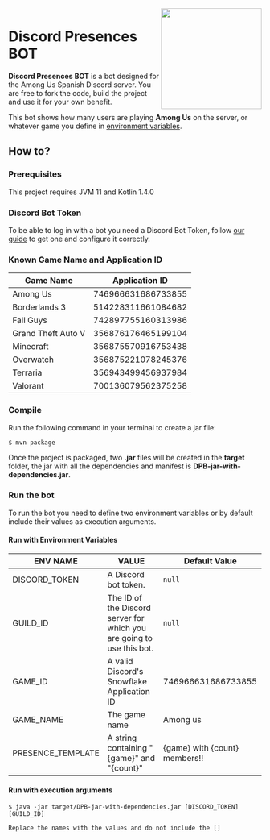 <img align="right" src="https://cdn.discordapp.com/avatars/753165290732257300/647b616a0fb48c5b45694fa8f8e46821.png?size=256" height="200" width="200">

# Discord Presences BOT
 
**Discord Presences BOT** is a bot designed for the Among Us Spanish Discord server. You are free to fork the code, build the project and use it for your own benefit.

This bot shows how many users are playing **Among Us** on the server, or whatever game you define in [environment variables](#run-with-environment-variables).

## How to?

### Prerequisites
This project requires JVM 11 and Kotlin 1.4.0

### Discord Bot Token
To be able to log in with a bot you need a Discord Bot Token, follow [our guide][DISCORD_BOT_TOKEN_WIKI] to get one and configure it correctly.

### Known Game Name and Application ID
|    Game Name       |   Application ID   |
|--------------------|--------------------|
| Among Us           | 746966631686733855 |
| Borderlands 3      | 514228311661084682 |
| Fall Guys          | 742897755160313986 |
| Grand Theft Auto V | 356876176465199104 |
| Minecraft          | 356875570916753438 |
| Overwatch          | 356875221078245376 |
| Terraria           | 356943499456937984 |
| Valorant           | 700136079562375258 |

### Compile
Run the following command in your terminal to create a jar file:
```shell
$ mvn package
```
Once the project is packaged, two **.jar** files will be created in the **target** folder, the jar with all the dependencies and manifest is **DPB-jar-with-dependencies.jar**.

### Run the bot
To run the bot you need to define two environment variables or by default include their values as execution arguments.

#### Run with Environment Variables
| ENV NAME          | VALUE                                                                 | Default Value                 |
|-------------------|-----------------------------------------------------------------------|-------------------------------|
| DISCORD_TOKEN     | A Discord bot token.                                                  | ``null``                      |
| GUILD_ID          | The ID of the Discord server for which you are going to use this bot. | ``null``                      |
| GAME_ID           | A valid Discord's Snowflake Application ID                            | 746966631686733855            |
| GAME_NAME         | The game name                                                         | Among us                      |
| PRESENCE_TEMPLATE | A string containing "{game}" and "{count}"                            | {game} with {count} members!! |

#### Run with execution arguments
```shell
$ java -jar target/DPB-jar-with-dependencies.jar [DISCORD_TOKEN] [GUILD_ID]
```
``Replace the names with the values and do not include the []``

[DISCORD_BOT_TOKEN_WIKI]: https://github.com/Blad3Mak3r/DiscordPresencesBOT/wiki/Get-a-Discord-Bot-Token
